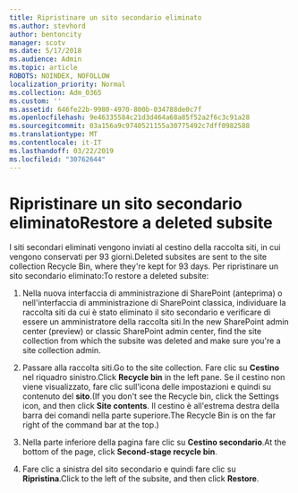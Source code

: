 ```yaml
---
title: Ripristinare un sito secondario eliminato
ms.author: stevhord
author: bentoncity
manager: scotv
ms.date: 5/17/2018
ms.audience: Admin
ms.topic: article
ROBOTS: NOINDEX, NOFOLLOW
localization_priority: Normal
ms.collection: Adm_O365
ms.custom: ''
ms.assetid: 646fe22b-9980-4970-800b-034788de0c7f
ms.openlocfilehash: 9e46335584c21d3d464a68a85f52a2f6c3c91a28
ms.sourcegitcommit: 03a156a9c9740521155a30775492c7dff0982588
ms.translationtype: MT
ms.contentlocale: it-IT
ms.lasthandoff: 03/22/2019
ms.locfileid: "30762644"
---
```

# <a name="restore-a-deleted-subsite"></a><span data-ttu-id="127d6-102">Ripristinare un sito secondario eliminato</span><span class="sxs-lookup"><span data-stu-id="127d6-102">Restore a deleted subsite</span></span>

<span data-ttu-id="127d6-103">I siti secondari eliminati vengono inviati al cestino della raccolta siti, in cui vengono conservati per 93 giorni.</span><span class="sxs-lookup"><span data-stu-id="127d6-103">Deleted subsites are sent to the site collection Recycle Bin, where they're kept for 93 days.</span></span> <span data-ttu-id="127d6-104">Per ripristinare un sito secondario eliminato:</span><span class="sxs-lookup"><span data-stu-id="127d6-104">To restore a deleted subsite:</span></span>
  
1. <span data-ttu-id="127d6-105">Nella nuova interfaccia di amministrazione di SharePoint (anteprima) o nell'interfaccia di amministrazione di SharePoint classica, individuare la raccolta siti da cui è stato eliminato il sito secondario e verificare di essere un amministratore della raccolta siti.</span><span class="sxs-lookup"><span data-stu-id="127d6-105">In the new SharePoint admin center (preview) or classic SharePoint admin center, find the site collection from which the subsite was deleted and make sure you're a site collection admin.</span></span> 
    
2. <span data-ttu-id="127d6-106">Passare alla raccolta siti.</span><span class="sxs-lookup"><span data-stu-id="127d6-106">Go to the site collection.</span></span> <span data-ttu-id="127d6-107">Fare clic su **Cestino** nel riquadro sinistro.</span><span class="sxs-lookup"><span data-stu-id="127d6-107">Click **Recycle bin** in the left pane.</span></span> <span data-ttu-id="127d6-108">Se il cestino non viene visualizzato, fare clic sull'icona delle impostazioni e quindi su contenuto del **sito**.</span><span class="sxs-lookup"><span data-stu-id="127d6-108">(If you don't see the Recycle bin, click the Settings icon, and then click **Site contents**.</span></span> <span data-ttu-id="127d6-109">Il cestino è all'estrema destra della barra dei comandi nella parte superiore.</span><span class="sxs-lookup"><span data-stu-id="127d6-109">The Recycle Bin is on the far right of the command bar at the top.)</span></span>
    
3. <span data-ttu-id="127d6-110">Nella parte inferiore della pagina fare clic su **Cestino secondario**.</span><span class="sxs-lookup"><span data-stu-id="127d6-110">At the bottom of the page, click **Second-stage recycle bin**.</span></span>
    
4. <span data-ttu-id="127d6-111">Fare clic a sinistra del sito secondario e quindi fare clic su **Ripristina**.</span><span class="sxs-lookup"><span data-stu-id="127d6-111">Click to the left of the subsite, and then click **Restore**.</span></span>
    

